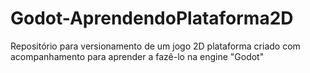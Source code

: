 # Godot-AprendendoPlataforma2D
 Repositório para versionamento de um jogo 2D plataforma criado com acompanhamento para aprender a fazê-lo na engine "Godot"
